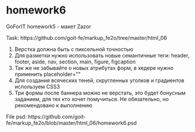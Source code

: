 # homework6
GoForIT homework5 - макет Zazor
<p>Task: https://github.com/goit-fe/markup_fe2o/tree/master/html_06</p>
<ol>
	<li>Верстка должна быть с пиксельной точностью</li>
	<li>Для разметки нужно использовать новые семантичные теги: header, footer, aside, nav, section, main, figure, figcaption</li>
	<li>Так же не забывайте о новых атрибутах форм, в хедере нужно применить placeholder=""</li>
	<li>Для создания всяческих теней, скругленных уголков и градиентов используем CSS3</li>
	<li>Три формы после баннера можно не верстать, это будет бонусным заданием, для тех кто хочет помучиться. Не обязательно, но рекомендовано к выполнению</li>
</ol>
<p>File psd: https://github.com/goit-fe/markup_fe2o/blob/master/html_06/homework6.psd</p>
